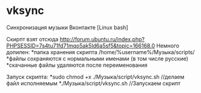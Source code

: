 vksync
======

Синхронизация музыки Вконтакте [Linux bash]

Скирпт взят отсюда http://forum.ubuntu.ru/index.php?PHPSESSID=7s4tu71fd71mqo5ak5ld6a5sf5&topic=166168.0
Немного допилен:
*папка хранения скрипта /home/%username%/Музыка/scripts/
*файлы сохраняются с нормальными именами (в том числе русские)
*скачанные файлы удаляются после переименования


Запуск скрипта: 
*sudo chmod +x ./Музыка/script/vksync.sh //делаем файл исполняемым
*./Музыка/script/vksync.sh //Запускаем скрипт

